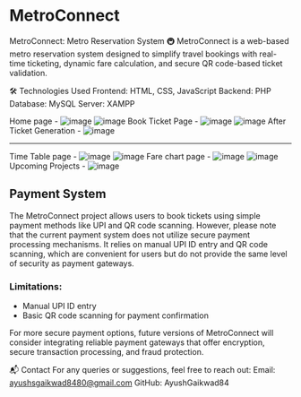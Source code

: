 # MetroConnect
MetroConnect: Metro Reservation System 🚇
MetroConnect is a web-based metro reservation system designed to simplify travel bookings with real-time ticketing, dynamic fare calculation, and secure QR code-based ticket validation.

🛠️ Technologies Used
Frontend: HTML, CSS, JavaScript
Backend: PHP
Database: MySQL
Server: XAMPP

Home page - ![image](https://github.com/user-attachments/assets/2515f250-8430-4518-bc57-fd5d57c3ed2b)
            ![image](https://github.com/user-attachments/assets/0b9ef9a1-7595-4ed0-879d-671652548ada)
Book Ticket Page - ![image](https://github.com/user-attachments/assets/1c5098c4-789f-44f9-a9df-bd9243582f8c)
                    ![image](https://github.com/user-attachments/assets/e79e0eb9-1c87-46e4-b45d-73fe4a3a29da)
After Ticket Generation - ![image](https://github.com/user-attachments/assets/9f96cb6f-bfde-405a-946a-e7c954eec476)

----------
Time Table page - ![image](https://github.com/user-attachments/assets/45058ad1-5476-4270-8ad4-777f6ab58db7)
                  ![image](https://github.com/user-attachments/assets/caf918d6-1a43-4d80-aabb-94bd465f0db2)
Fare chart page - ![image](https://github.com/user-attachments/assets/c9a7023e-c799-4800-bc71-6df4bae0c7ce)
                  ![image](https://github.com/user-attachments/assets/d1ddec63-e154-4960-9670-a7eaf05f6be3)
Upcoming Projects - ![image](https://github.com/user-attachments/assets/0fa7c6a1-23ec-4c65-a5e3-d5d12581d09b)








## Payment System

The MetroConnect project allows users to book tickets using simple payment methods like UPI and QR code scanning. However, please note that the current payment system does not utilize secure payment processing mechanisms. It relies on manual UPI ID entry and QR code scanning, which are convenient for users but do not provide the same level of security as payment gateways.

### Limitations:
- Manual UPI ID entry
- Basic QR code scanning for payment confirmation

For more secure payment options, future versions of MetroConnect will consider integrating reliable payment gateways that offer encryption, secure transaction processing, and fraud protection.

📬 Contact
For any queries or suggestions, feel free to reach out:
Email: ayushsgaikwad8480@gmail.com
GitHub: AyushGaikwad84
